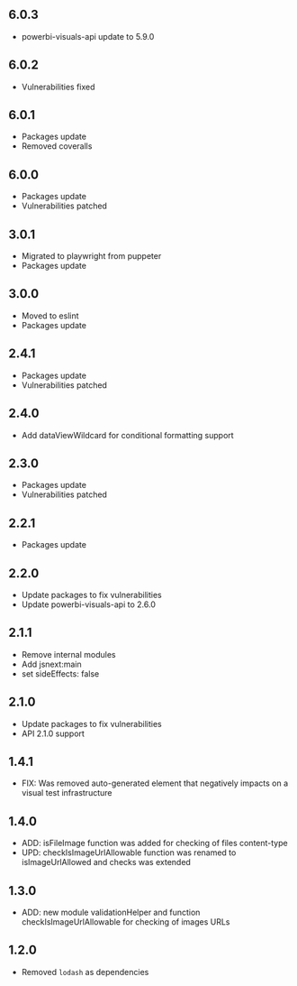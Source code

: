 
## 6.0.3
* powerbi-visuals-api update to 5.9.0

## 6.0.2
* Vulnerabilities fixed

## 6.0.1
* Packages update
* Removed coveralls

## 6.0.0
* Packages update
* Vulnerabilities patched

## 3.0.1
* Migrated to playwright from puppeter
* Packages update

## 3.0.0
* Moved to eslint
* Packages update

## 2.4.1
* Packages update
* Vulnerabilities patched

## 2.4.0
* Add dataViewWildcard for conditional formatting support

## 2.3.0
* Packages update
* Vulnerabilities patched

## 2.2.1
* Packages update

## 2.2.0
* Update packages to fix vulnerabilities 
* Update powerbi-visuals-api to 2.6.0

## 2.1.1
* Remove internal modules
* Add jsnext:main
* set sideEffects: false

## 2.1.0
* Update packages to fix vulnerabilities
* API 2.1.0 support

## 1.4.1
* FIX: Was removed auto-generated element that negatively impacts on a visual test infrastructure

## 1.4.0
* ADD: isFileImage function was added for checking of files content-type
* UPD: checkIsImageUrlAllowable function was renamed to isImageUrlAllowed and checks was extended

## 1.3.0
* ADD: new module validationHelper and function checkIsImageUrlAllowable for checking of images URLs

## 1.2.0
* Removed `lodash` as dependencies
